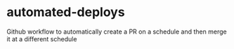 # automated-deploys
Github workflow to automatically create a PR on a schedule and then merge it at a different schedule
